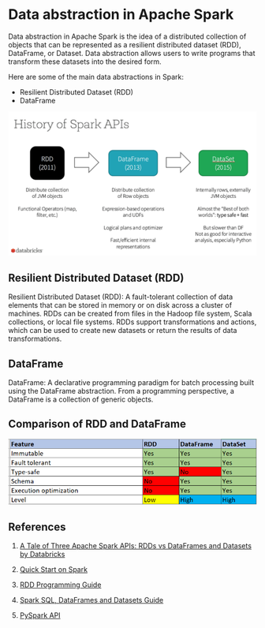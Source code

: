 # Data abstraction in Apache Spark
Data abstraction in Apache Spark is the 
idea of a distributed collection of objects 
that can be represented as a resilient 
distributed dataset (RDD), DataFrame, or 
Dataset. Data abstraction allows users to 
write programs that transform these datasets 
into the desired form. 

Here are some of the main data abstractions in Spark:

* Resilient Distributed Dataset (RDD)
* DataFrame

![](./images/rdd_dataframe_history.png)


## Resilient Distributed Dataset (RDD)
Resilient Distributed Dataset (RDD): A fault-tolerant
collection of data elements that can be stored in memory 
or on disk across a cluster of machines. RDDs can be 
created from files in the Hadoop file system, Scala
collections, or local file systems. RDDs support
transformations and actions, which can be used to 
create new datasets or return the results of data transformations.


## DataFrame
DataFrame: A declarative programming paradigm for 
batch processing built using the DataFrame abstraction. 
From a programming perspective, a DataFrame is a 
collection of generic objects.

## Comparison of RDD and DataFrame
![](./images/rdd_dataframe_and_dataset_comparison.webp)

## References

1. [A Tale of Three Apache Spark APIs: RDDs vs DataFrames and Datasets by Databricks](https://www.databricks.com/blog/2016/07/14/a-tale-of-three-apache-spark-apis-rdds-dataframes-and-datasets.html)

2. [Quick Start on Spark](https://spark.apache.org/docs/latest/quick-start.html)

3. [RDD Programming Guide](https://spark.apache.org/docs/latest/rdd-programming-guide.html)

4. [Spark SQL, DataFrames and Datasets Guide](https://spark.apache.org/docs/latest/sql-programming-guide.html)

5. [PySpark API](https://spark.apache.org/docs/latest/api/python/index.html)
